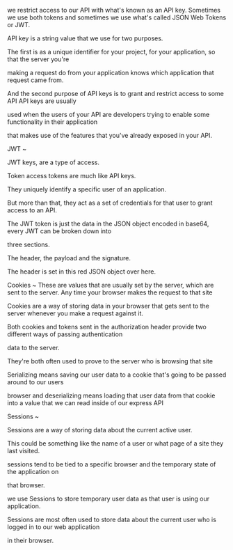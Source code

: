 we restrict access to our API with what's known as an API key.
Sometimes we use both tokens and sometimes we use what's called JSON Web Tokens or JWT.

API key is a string value that we use for two purposes.

The first is as a unique identifier for your project, for your application, so that the server you're

making a request do from your application knows which application that request came from.

And the second purpose of API keys is to grant and restrict access to some API API keys are usually

used when the users of your API are developers trying to enable some functionality in their application

that makes use of the features that you've already exposed in your API.

JWT ~

JWT keys, are a type of access.

Token access tokens are much like API keys.

They uniquely identify a specific user of an application.

But more than that, they act as a set of credentials for that user to grant access to an API.

The JWT token is just the data in the JSON object encoded in base64, every JWT can be broken down into

three sections.

The header, the payload and the signature.

The header is set in this red JSON object over here.

Cookies ~
These are values that are usually set by the server, which are sent to the server. Any time your browser makes the request to that site

Cookies are a way of storing data in your browser that gets sent to the server whenever you make a request against it.

Both cookies and tokens sent in the authorization header provide two different ways of passing authentication

data to the server.

They're both often used to prove to the server who is browsing that site

Serializing means saving our user data to a cookie that's going to be passed around to our users

browser and deserializing means loading that user data from that cookie into a value that we can read inside of our express API

Sessions ~

Sessions are a way of storing data about the current active user.

This could be something like the name of a user or what page of a site they last visited.

sessions tend to be tied to a specific browser and the temporary state of the application on

that browser.

we use Sessions to store temporary user data as that user is using our application.

Sessions are most often used to store data about the current user who is logged in to our web application

in their browser.
